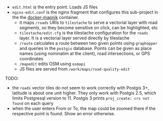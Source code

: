 
- `edit.html` is the entry point. Loads JS files
- `nginx-edit.conf`  is the nginx fragment that configures this sub-project in the the [docker-mapnik](../docker-mapnik) container. 
  * it maps `/roads` URIs to `tilestache` to serve a vectorial layer with road segments, so they become sensitive on click, can be highlighted, etc
  * `tilestache/edit.cfg` is the tilestache configuration for the `roads` layer. It is a vectorial layer served directly by tilestache
  * `/route` calculates a route between two given points using `graphopper` and queries in the `postgis` database. Points can be given as place names (using nominatim at the client), road intersections, or GPS coordinates
  * `/mapedit` edits OSM using `osmapi`
  * JS files are served from `/work/maps/road-quality-edit`  

TODO: 
- the `roads` vector tiles do not seem to work correctly with Postgis 3+, latitude is about one unit higher. They only work with Postgis 2.5, which limits Postgresql version to 11. Postgis 3 prints `proj_create: crs not found` on each query
- when the user enters From or To, the map could be zoomed there if the respective point is found. Show an error otherwise.
